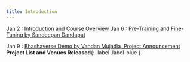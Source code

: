 ```yaml
---
title: Introduction
---
```


Jan 2
: [Introduction and Course Overview](../lectures/week-1)
Jan 6
: [Pre-Training and Fine-Tuning by Sandeepan Dandapat](../lectures/week-2)

Jan 9
: [Bhashaverse Demo by Vandan Mujadia, Project Announcement](../lectures/week-2) **Project List and Venues Released**{: .label .label-blue }


